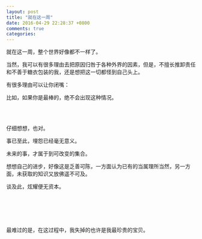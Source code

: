 ```yaml
---
layout: post
title: "就在这一周"
date: 2016-04-29 22:28:37 +0800
comments: true
categories:
---
```


就在这一周，整个世界好像都不一样了。

当然，我可以有很多理由去把原因归咎于各种外界的因素，但是，不擅长推卸责任和不善于糖衣包装的我，还是想把这一切都怪到自己头上。

有很多理由可以让你闭嘴：

比如，如果你是最棒的，绝不会出现这种情况。


<br><br>

仔细想想，也对。

事已至此，埋怨已经毫无意义。

未来的事，才属于到可改变的集合。

想想自己的进步，好像这是乏善可陈，一方面认为已有的当属理所当然，另一方面，未获取的知识又放佛遥不可及。

谈及此，炫耀便无资本。




<br><br><br><br>

最难过的是，在这过程中，我失掉的也许是我最珍贵的宝贝。
